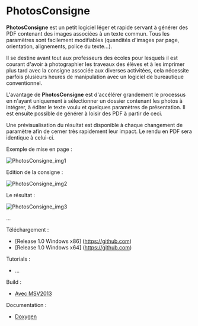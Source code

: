 
PhotosConsigne
==============

**PhotosConsigne** est un petit logiciel léger et rapide servant à générer des PDF contenant des images associées à un texte commun.
Tous les paramètres sont facilement modifiables (quandités d'images par page, orientation, alignements, police du texte...).

Il se destine avant tout aux professeurs des écoles pour lesquels il est courant d'avoir à photographier les traveaux des élèves et à les imprimer plus tard avec la consigne associée aux diverses activitées, cela nécessite parfois plusieurs heures de manipulation avec un logiciel de bureautique conventionnel. 

L'avantage de **PhotosConsigne** est d'accélérer grandement le processus en n'ayant uniquement à sélectionner un dossier contenant les photos à intégrer, à éditer le texte voulu et quelques paramètres de présentation. Il est ensuite possible de générer à loisir des PDF à partir de ceci.

Une prévisualisation du résultat est disponible à chaque changement de paramètre afin de cerner très rapidement leur impact. Le rendu en PDF sera identique à celui-ci.

Exemple de mise en page :

![PhotosConsigne_img1](http://i.imgur.com/jvYIHRp.png "PhtosConsigne interface 1")

Edition de la consigne :

![PhotosConsigne_img2](http://i.imgur.com/VAjVPIi.png "PhtosConsigne interface 2")

Le résultat :

![PhotosConsigne_img3](http://i.imgur.com/Vs90e2l.png "PDF généré")

...


Téléchargement :
- [Release 1.0 Windows x86] (https://github.com)
- [Release 1.0 Windows x64] (https://github.com)

Tutorials :
- ...

Build :
 - [Avec MSV2013](https://github.com)

Documentation :
 - [Doxygen](https://github.com)

